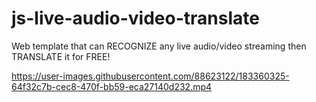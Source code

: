 # js-live-audio-video-translate
Web template that can RECOGNIZE any live audio/video streaming then TRANSLATE it for FREE!

https://user-images.githubusercontent.com/88623122/183360325-64f32c7b-cec8-470f-bb59-eca27140d232.mp4

